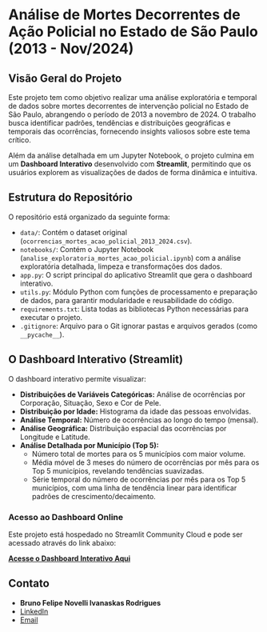 # Análise de Mortes Decorrentes de Ação Policial no Estado de São Paulo (2013 - Nov/2024)

## Visão Geral do Projeto

Este projeto tem como objetivo realizar uma análise exploratória e temporal de dados sobre mortes decorrentes de intervenção policial no Estado de São Paulo, abrangendo o período de 2013 a novembro de 2024. O trabalho busca identificar padrões, tendências e distribuições geográficas e temporais das ocorrências, fornecendo insights valiosos sobre este tema crítico.

Além da análise detalhada em um Jupyter Notebook, o projeto culmina em um **Dashboard Interativo** desenvolvido com **Streamlit**, permitindo que os usuários explorem as visualizações de dados de forma dinâmica e intuitiva.

## Estrutura do Repositório

O repositório está organizado da seguinte forma:

* `data/`: Contém o dataset original (`ocorrencias_mortes_acao_policial_2013_2024.csv`).
* `notebooks/`: Contém o Jupyter Notebook (`analise_exploratoria_mortes_acao_policial.ipynb`) com a análise exploratória detalhada, limpeza e transformações dos dados.
* `app.py`: O script principal do aplicativo Streamlit que gera o dashboard interativo.
* `utils.py`: Módulo Python com funções de processamento e preparação de dados, para garantir modularidade e reusabilidade do código.
* `requirements.txt`: Lista todas as bibliotecas Python necessárias para executar o projeto.
* `.gitignore`: Arquivo para o Git ignorar pastas e arquivos gerados (como `__pycache__`).

## O Dashboard Interativo (Streamlit)

O dashboard interativo permite visualizar:

* **Distribuições de Variáveis Categóricas:** Análise de ocorrências por Corporação, Situação, Sexo e Cor de Pele.
* **Distribuição por Idade:** Histograma da idade das pessoas envolvidas.
* **Análise Temporal:** Número de ocorrências ao longo do tempo (mensal).
* **Análise Geográfica:** Distribuição espacial das ocorrências por Longitude e Latitude.
* **Análise Detalhada por Município (Top 5):**
    * Número total de mortes para os 5 municípios com maior volume.
    * Média móvel de 3 meses do número de ocorrências por mês para os Top 5 municípios, revelando tendências suavizadas.
    * Série temporal do número de ocorrências por mês para os Top 5 municípios, com uma linha de tendência linear para identificar padrões de crescimento/decaimento.

### Acesso ao Dashboard Online

Este projeto está hospedado no Streamlit Community Cloud e pode ser acessado através do link abaixo:

**[Acesse o Dashboard Interativo Aqui](https://mortes-decorrentes-de-intervencao-policial-2013nov2024-q5vmzgp.streamlit.app)**

## Contato

* **Bruno Felipe Novelli Ivanaskas Rodrigues**
* [LinkedIn](https://www.linkedin.com/in/brunofnir/)
* [Email](brunofnir@gmail.com)
